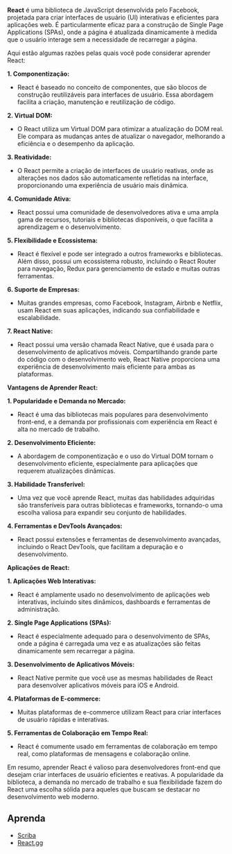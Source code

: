 **React** é uma biblioteca de JavaScript desenvolvida pelo Facebook, projetada para criar interfaces de usuário (UI) interativas e eficientes para aplicações web. É particularmente eficaz para a construção de Single Page Applications (SPAs), onde a página é atualizada dinamicamente à medida que o usuário interage sem a necessidade de recarregar a página.

Aqui estão algumas razões pelas quais você pode considerar aprender React:

**1. Componentização:**
   - React é baseado no conceito de componentes, que são blocos de construção reutilizáveis para interfaces de usuário. Essa abordagem facilita a criação, manutenção e reutilização de código.

**2. Virtual DOM:**
   - O React utiliza um Virtual DOM para otimizar a atualização do DOM real. Ele compara as mudanças antes de atualizar o navegador, melhorando a eficiência e o desempenho da aplicação.

**3. Reatividade:**
   - O React permite a criação de interfaces de usuário reativas, onde as alterações nos dados são automaticamente refletidas na interface, proporcionando uma experiência de usuário mais dinâmica.

**4. Comunidade Ativa:**
   - React possui uma comunidade de desenvolvedores ativa e uma ampla gama de recursos, tutoriais e bibliotecas disponíveis, o que facilita a aprendizagem e o desenvolvimento.

**5. Flexibilidade e Ecossistema:**
   - React é flexível e pode ser integrado a outros frameworks e bibliotecas. Além disso, possui um ecossistema robusto, incluindo o React Router para navegação, Redux para gerenciamento de estado e muitas outras ferramentas.

**6. Suporte de Empresas:**
   - Muitas grandes empresas, como Facebook, Instagram, Airbnb e Netflix, usam React em suas aplicações, indicando sua confiabilidade e escalabilidade.

**7. React Native:**
   - React possui uma versão chamada React Native, que é usada para o desenvolvimento de aplicativos móveis. Compartilhando grande parte do código com o desenvolvimento web, React Native proporciona uma experiência de desenvolvimento mais eficiente para ambas as plataformas.

**Vantagens de Aprender React:**

**1. Popularidade e Demanda no Mercado:**
   - React é uma das bibliotecas mais populares para desenvolvimento front-end, e a demanda por profissionais com experiência em React é alta no mercado de trabalho.

**2. Desenvolvimento Eficiente:**
   - A abordagem de componentização e o uso do Virtual DOM tornam o desenvolvimento eficiente, especialmente para aplicações que requerem atualizações dinâmicas.

**3. Habilidade Transferível:**
   - Uma vez que você aprende React, muitas das habilidades adquiridas são transferíveis para outras bibliotecas e frameworks, tornando-o uma escolha valiosa para expandir seu conjunto de habilidades.

**4. Ferramentas e DevTools Avançados:**
   - React possui extensões e ferramentas de desenvolvimento avançadas, incluindo o React DevTools, que facilitam a depuração e o desenvolvimento.

**Aplicações de React:**

**1. Aplicações Web Interativas:**
   - React é amplamente usado no desenvolvimento de aplicações web interativas, incluindo sites dinâmicos, dashboards e ferramentas de administração.

**2. Single Page Applications (SPAs):**
   - React é especialmente adequado para o desenvolvimento de SPAs, onde a página é carregada uma vez e as atualizações são feitas dinamicamente sem recarregar a página.

**3. Desenvolvimento de Aplicativos Móveis:**
   - React Native permite que você use as mesmas habilidades de React para desenvolver aplicativos móveis para iOS e Android.

**4. Plataformas de E-commerce:**
   - Muitas plataformas de e-commerce utilizam React para criar interfaces de usuário rápidas e interativas.

**5. Ferramentas de Colaboração em Tempo Real:**
   - React é comumente usado em ferramentas de colaboração em tempo real, como plataformas de mensagens e colaboração online.

Em resumo, aprender React é valioso para desenvolvedores front-end que desejam criar interfaces de usuário eficientes e reativas. A popularidade da biblioteca, a demanda no mercado de trabalho e sua flexibilidade fazem do React uma escolha sólida para aqueles que buscam se destacar no desenvolvimento web moderno.

## Aprenda
- [Scriba](https://scrimba.com)
- [React.gg](https://react.gg)